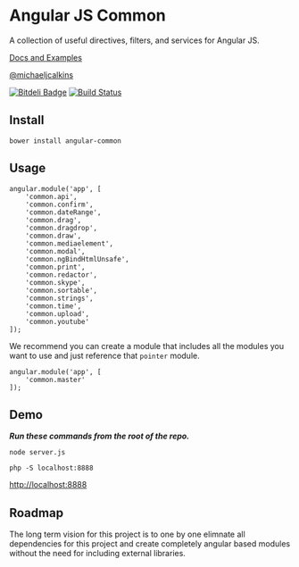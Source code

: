 # Angular JS Common

A collection of useful directives, filters, and services for Angular JS.

[Docs and Examples](http://clouddueling.github.io/angular-common/)

[@michaeljcalkins](https://twitter.com/michaeljcalkins)

[![Bitdeli Badge](https://d2weczhvl823v0.cloudfront.net/clouddueling/angular-common/trend.png)](https://bitdeli.com/free "Bitdeli Badge") [![Build Status](https://travis-ci.org/clouddueling/angular-common.png?branch=master)](https://travis-ci.org/clouddueling/angular-common)

## Install

```
bower install angular-common
```

## Usage

```
angular.module('app', [
    'common.api',
    'common.confirm',
    'common.dateRange',
    'common.drag',
    'common.dragdrop',
    'common.draw',
    'common.mediaelement',
    'common.modal',
    'common.ngBindHtmlUnsafe',
    'common.print',
    'common.redactor',
    'common.skype',
    'common.sortable',
    'common.strings',
    'common.time',
    'common.upload',
    'common.youtube'
]);
```

We recommend you can create a module that includes all the modules you want to use and just reference that `pointer` module.

```
angular.module('app', [
    'common.master'
]);
```

## Demo

***Run these commands from the root of the repo.***

`node server.js`

`php -S localhost:8888`

<a href='http://localhost:8888'>http://localhost:8888</a>

## Roadmap

The long term vision for this project is to one by one elimnate all dependencies for this project and create completely angular based modules without the need for including external libraries.
